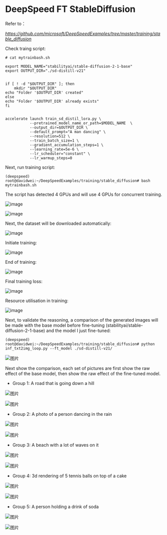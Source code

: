 # DeepSpeed FT StableDiffusion
Refer to： 

*https://github.com/microsoft/DeepSpeedExamples/tree/master/training/stable_diffusion*

Check traing script:
```
# cat mytrainbash.sh
```
```
export MODEL_NAME="stabilityai/stable-diffusion-2-1-base"
export OUTPUT_DIR="./sd-distill-v21"


if [ ! -d "$OUTPUT_DIR" ]; then
    mkdir "$OUTPUT_DIR"
echo "Folder '$OUTPUT_DIR' created"
else
echo "Folder '$OUTPUT_DIR' already exists"
fi


accelerate launch train_sd_distil_lora.py \
           --pretrained_model_name_or_path=$MODEL_NAME  \
           --output_dir=$OUTPUT_DIR \
           --default_prompt="A man dancing" \
           --resolution=512 \
           --train_batch_size=1 \
           --gradient_accumulation_steps=1 \
           --learning_rate=5e-6 \
           --lr_scheduler="constant" \
           --lr_warmup_steps=0

```

Next, run training script:

```
(deepspeed) root@davidwei:~/DeepSpeedExamples/training/stable_diffusion# bash mytrainbash.sh
```
The script has detected 4 GPUs and will use 4 GPUs for concurrent training.

![image](https://github.com/davidsajare/david-share/blob/master/Multimodal-Models/DeepSpeed-FT-Stable-Diffusion/images/1.webp)

![image](https://github.com/davidsajare/david-share/blob/master/Multimodal-Models/DeepSpeed-FT-Stable-Diffusion/images/2.webp)

Next, the dataset will be downloaded automatically:

![image](https://github.com/davidsajare/david-share/blob/master/Multimodal-Models/DeepSpeed-FT-Stable-Diffusion/images/3.webp)

Initiate training:

![image](https://github.com/davidsajare/david-share/blob/master/Multimodal-Models/DeepSpeed-FT-Stable-Diffusion/images/4.webp)


End of training:

![image](https://github.com/davidsajare/david-share/blob/master/Multimodal-Models/DeepSpeed-FT-Stable-Diffusion/images/5.webp)

Final training loss:

![image](https://github.com/davidsajare/david-share/blob/master/Multimodal-Models/DeepSpeed-FT-Stable-Diffusion/images/6.webp)


Resource utilisation in training:

![image](https://github.com/davidsajare/david-share/blob/master/Multimodal-Models/DeepSpeed-FT-Stable-Diffusion/images/7.webp)

Next, to validate the reasoning, a comparison of the generated images will be made with the base model before fine-tuning (stabilityai/stable-diffusion-2-1-base) and the model I just fine-tuned:

```
(deepspeed) root@davidwei:~/DeepSpeedExamples/training/stable_diffusion# python inf_txt2img_loop.py --ft_model ./sd-distill-v21/
```

![图片](https://mmbiz.qpic.cn/mmbiz_png/akGXyic486nWnicoxGopS7cyhd9Ems2icMbQP8iaDvPlF5icA7Wx2nc3iaBatWewpCyhagCiaouSlXibn71JfBJdA2p4BQ/640?wx_fmt=png&from=appmsg&tp=webp&wxfrom=5&wx_lazy=1&wx_co=1)

Next show the comparison, each set of pictures are  first show the raw effect of the base model, then show the raw effect of the fine-tuned model. 

- Group 1: A road that is going down a hill

![图片](https://mmbiz.qpic.cn/mmbiz_png/akGXyic486nWnicoxGopS7cyhd9Ems2icMbjd3BafYGQe0zHC1gl4YD8Ox4GWtN8d728ZSia5kjW8wcKMWR3GbsaGw/640?wx_fmt=png&from=appmsg&tp=webp&wxfrom=5&wx_lazy=1&wx_co=1)

![图片](https://mmbiz.qpic.cn/mmbiz_png/akGXyic486nWnicoxGopS7cyhd9Ems2icMbTH3HwWibEImkjiaI0PVV7DzLXy7dGPnZIQxqOShiaCLsf4Wb35BW2ThNg/640?wx_fmt=png&from=appmsg&tp=webp&wxfrom=5&wx_lazy=1&wx_co=1)

- Group 2: A photo of a person dancing in the rain

![图片](https://mmbiz.qpic.cn/mmbiz_png/akGXyic486nWnicoxGopS7cyhd9Ems2icMb1K6TyP7DiavvjUUp226oCoibbssCTqoPxyVwNyG5uR6ibTnUJzibfiapwBg/640?wx_fmt=png&from=appmsg&tp=webp&wxfrom=5&wx_lazy=1&wx_co=1)



![图片](https://mmbiz.qpic.cn/mmbiz_png/akGXyic486nWnicoxGopS7cyhd9Ems2icMbUpDicFgIXeAdpmHo2PsBTJwEsdYy8Vq4mg0YLhic4BXQYG4y3QIsh9LA/640?wx_fmt=png&from=appmsg&tp=webp&wxfrom=5&wx_lazy=1&wx_co=1)



- Group 3: A beach with a lot of waves on it

![图片](https://mmbiz.qpic.cn/mmbiz_png/akGXyic486nWnicoxGopS7cyhd9Ems2icMbcDMVXJWm5cHbtDmsOHz79DJEJHZ0eOmmqwF8uAXsOOloEFhNh1m29g/640?wx_fmt=png&from=appmsg&tp=webp&wxfrom=5&wx_lazy=1&wx_co=1)

![图片](https://mmbiz.qpic.cn/mmbiz_png/akGXyic486nWnicoxGopS7cyhd9Ems2icMbhcB2yezaDB4Ja1uZ2WFNVqGhSemWHScrkeZt2xW814wziauVwU1cIWA/640?wx_fmt=png&from=appmsg&tp=webp&wxfrom=5&wx_lazy=1&wx_co=1)

- Group 4: 3d rendering of 5 tennis balls on top of a cake

![图片](https://mmbiz.qpic.cn/mmbiz_png/akGXyic486nWnicoxGopS7cyhd9Ems2icMbrYIGeAXzue5zj0HPDgxHxGp79EjdXmmu20BaicjRiapib4FsMA7moCAnw/640?wx_fmt=png&from=appmsg&tp=webp&wxfrom=5&wx_lazy=1&wx_co=1)

![图片](https://mmbiz.qpic.cn/mmbiz_png/akGXyic486nWnicoxGopS7cyhd9Ems2icMbXgLkoicFyxHRt30AWtJFmdSuPNeFDsZkS4tyMwNH25e29NSxjOQNZgg/640?wx_fmt=png&from=appmsg&tp=webp&wxfrom=5&wx_lazy=1&wx_co=1)

- Group 5: A person holding a drink of soda

![图片](https://mmbiz.qpic.cn/mmbiz_png/akGXyic486nWnicoxGopS7cyhd9Ems2icMb4NgEFPKXqwbxcgjfFhxv5ibDctRTQtEjniafQHukkzyAV6R730BHBPFw/640?wx_fmt=png&from=appmsg&tp=webp&wxfrom=5&wx_lazy=1&wx_co=1)

![图片](https://mmbiz.qpic.cn/mmbiz_png/akGXyic486nWnicoxGopS7cyhd9Ems2icMbS2aDyPlZibKFNg14NGx7SSlPvqyrjiaP6r7KoZpHlbrYxqIic9HOr7FeA/640?wx_fmt=png&from=appmsg&tp=webp&wxfrom=5&wx_lazy=1&wx_co=1)



